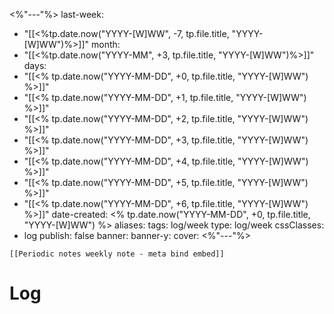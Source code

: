<%"---"%>
last-week: 
  - "[[<%tp.date.now("YYYY-[W]WW", -7, tp.file.title, "YYYY-[W]WW")%>]]"
month: 
  - "[[<%tp.date.now("YYYY-MM", +3, tp.file.title, "YYYY-[W]WW")%>]]"
days: 
  - "[[<% tp.date.now("YYYY-MM-DD", +0, tp.file.title, "YYYY-[W]WW") %>]]"
  - "[[<% tp.date.now("YYYY-MM-DD", +1, tp.file.title, "YYYY-[W]WW") %>]]"
  - "[[<% tp.date.now("YYYY-MM-DD", +2, tp.file.title, "YYYY-[W]WW") %>]]"
  - "[[<% tp.date.now("YYYY-MM-DD", +3, tp.file.title, "YYYY-[W]WW") %>]]"
  - "[[<% tp.date.now("YYYY-MM-DD", +4, tp.file.title, "YYYY-[W]WW") %>]]"
  - "[[<% tp.date.now("YYYY-MM-DD", +5, tp.file.title, "YYYY-[W]WW") %>]]"
  - "[[<% tp.date.now("YYYY-MM-DD", +6, tp.file.title, "YYYY-[W]WW") %>]]"
date-created: <% tp.date.now("YYYY-MM-DD", +0, tp.file.title, "YYYY-[W]WW") %>
aliases: 
tags: log/week
type: log/week
cssClasses:
  - log
publish: false
banner: 
banner-y: 
cover: 
<%"---"%>

```meta-bind-embed
[[Periodic notes weekly note - meta bind embed]]
```

# Log